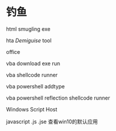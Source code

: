# 钓鱼

html smugling    exe



hta   _Demiguise_ tool

office  &#x20;

&#x20;         vba    download exe run

&#x20;         vba     shellcode runner

&#x20;         vba   powershell addtype

&#x20;        vba  powershell    reflection  shellcode runner

Windows Script Host

&#x20;        javascript       .js            .jse     查看win10的默认应用
